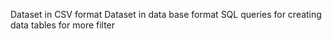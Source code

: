 Dataset in CSV format
Dataset in data base format
SQL queries for creating data tables for more filter
